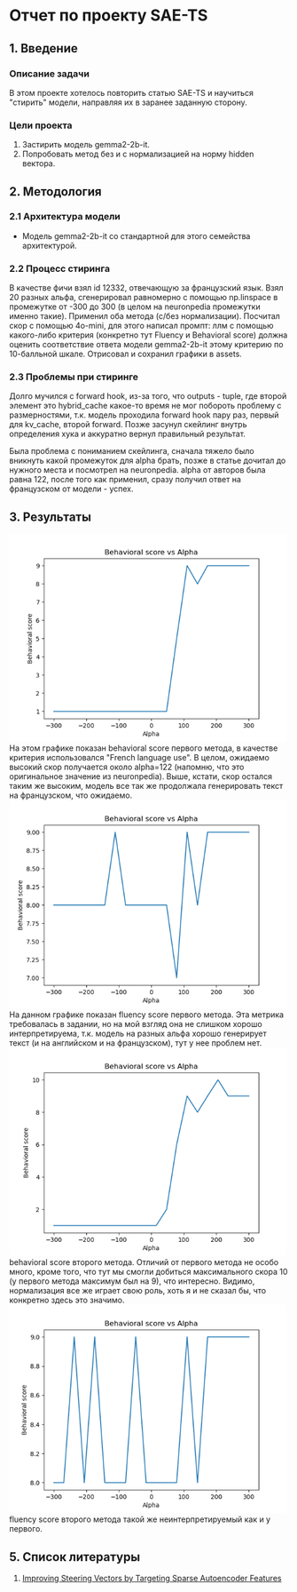 # Отчет по проекту SAE-TS

## 1. Введение
### Описание задачи
В этом проекте хотелось повторить статью SAE-TS и научиться "стирить" модели, направляя их в заранее заданную сторону.

### Цели проекта
1. Застирить модель gemma2-2b-it.
2. Попробовать метод без и с нормализацией на норму hidden вектора.

## 2. Методология
### 2.1 Архитектура модели
- Модель gemma2-2b-it со стандартной для этого семейства архитектурой.

### 2.2 Процесс стиринга
В качестве фичи взял id 12332, отвечающую за французский язык. Взял 20 разных альфа, сгенерировал равномерно с помощью np.linspace в промежутке от -300 до 300 (в целом на neuronpedia промежутки именно такие). Применил оба метода (с/без нормализации). Посчитал скор с помощью 4o-mini, для этого написал промпт: ллм с помощью какого-либо критерия (конкретно тут Fluency и Behavioral score) должна оценить соответствие ответа модели gemma2-2b-it этому критерию по 10-балльной шкале. Отрисовал и сохранил графики в assets.

### 2.3 Проблемы при стиринге
Долго мучился с forward hook, из-за того, что outputs - tuple, где второй элемент это hybrid_cache какое-то время не мог побороть проблему с размерностями, т.к. модель проходила forward hook пару раз, первый для kv_cache, второй forward. Позже засунул скейлинг внутрь определения хука и аккуратно вернул правильный результат.

Была проблема с пониманием скейлинга, сначала тяжело было вникнуть какой промежуток для alpha брать, позже в статье дочитал до нужного места и посмотрел на neuronpedia. alpha от авторов была равна 122, после того как применил, сразу получил ответ на французском от модели - успех.


## 3. Результаты

<img src="assets/behavioral_score_vs_alpha_method_1.png" alt="behavioral score" width="500"/>
На этом графике показан behavioral score первого метода, в качестве критерия использовался "French language use". В целом, ожидаемо высокий скор получается около alpha=122 (напомню, что это оригинальное значение из neuronpedia). Выше, кстати, скор остался таким же высоким, модель все так же продолжала генерировать текст на французском, что ожидаемо.

<img src="assets/fluency_score_vs_alpha_method_1.png" alt="behavioral score" width="500"/>
На данном графике показан fluency score первого метода. Эта метрика требовалась в задании, но на мой взгляд она не слишком хорошо интерпретируема, т.к. модель на разных альфа хорошо генерирует текст (и на английском и на французском), тут у нее проблем нет.

<img src="assets/behavioral_score_vs_alpha_method_2.png" alt="behavioral score" width="500"/>
behavioral score второго метода. Отличий от первого метода не особо много, кроме того, что тут мы смогли добиться максимального скора 10 (у первого метода максимум был на 9), что интересно. Видимо, нормализация все же играет свою роль, хоть я и не сказал бы, что конкретно здесь это значимо.

<img src="assets/fluency_score_vs_alpha_method_2.png" alt="behavioral score" width="500"/>
fluency score второго метода такой же неинтерпретируемый как и у первого.


## 5. Список литературы
1. [Improving Steering Vectors by Targeting Sparse Autoencoder Features](https://arxiv.org/pdf/2411.02193)